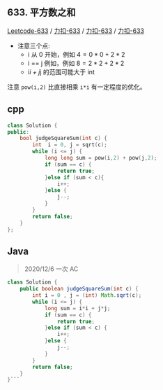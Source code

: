 ## 633. 平方数之和

[Leetcode-633](https://leetcode.com/problems/sum-of-square-numbers/) / [力扣-633](https://leetcode-cn.com/problems/sum-of-square-numbers/) / [力扣-633](https://leetcode-cn.com/problems/sum-of-square-numbers/) / [力扣-633](https://leetcode-cn.com/problems/sum-of-square-numbers/)

* 注意三个点: 
  * i 从 0 开始，例如 $4 = 0 * 0 + 2 * 2$
  * i == j 例如，例如 $8 = 2 * 2 + 2 * 2$
  * i*i + j*j 的范围可能大于 int

注意 `pow(i,2)` 比直接相乘 `i*i` 有一定程度的优化。

## cpp

```cpp
class Solution {
public:
    bool judgeSquareSum(int c) {
        int  i = 0, j = sqrt(c);
        while (i <= j) {
            long long sum = pow(i,2) + pow(j,2);
            if (sum == c) {
                return true;
            }else if (sum < c){
                i++;
            }else {
                j--;
            }
        }
        return false;
    }
};
```

## Java

> 2020/12/6 一次 AC 

```java
class Solution {
    public boolean judgeSquareSum(int c) {
        int i = 0 , j = (int) Math.sqrt(c);
        while (i <= j) {
            long sum = i*i + j*j;
            if (sum == c) {
                return true;
            }else if (sum < c) {
                i++;
            }else {
                j--;
            }
        }
        return false;
    }
}```
